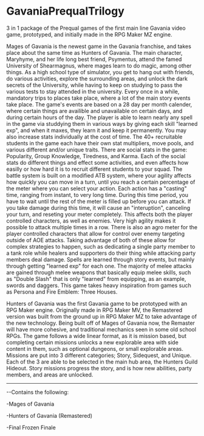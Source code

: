 # GavaniaPrequalTrilogy
3 in 1 package of the Prequal games of the first main line Gavania video game, prototyped, and initially made in the RPG Maker MZ engine.

Mages of Gavania is the newest game in the Gavania franchise, and takes place about the same time as Hunters of Gavania. The main character, Maryhyme, and her life long best friend, Psymentus, attend the famed University of Shearmagnus, where mages learn to do magic, among other things. As a high school type of simulator, you get to hang out with friends, do various activities, explore the surrounding areas, and unlock the dark secrets of the University, while having to keep on studying to pass the various tests to stay attended in the university. Every once in a while, mandatory trips to places take place, where a lot of the main story events take place. The game's events are based on a 28 day per month calender, where certain things are availible and unavailable on certain days, and during certain hours of the day. The player is able to learn nearly any spell in the game via studdying them in various ways by giving each skill "learned exp", and when it maxes, they learn it and keep it permanently. You may also increase stats individually at the cost of time. The 40+ recruitable students in the game each have their own stat multipliers, move pools, and various different and/or unique traits. There are social stats in the game: Popularity, Group Knowledge, Tiredness, and Karma. Each of the social stats do different things and effect some activities, and even affects how easilly or how hard it is to recruit different students to your squad. The battle system is built on a modified ATB system, where your agility affects how quickly you can move in a turn, until you reach a certain percentage of the meter where you can select your action. Each action has a "casting" time, ranging from instant, to very long time. During this time period, you have to wait until the rest of the meter is filled up before you can attack. If you take damage during this time, it will cause an "interuption", canceling your turn, and reseting your meter completely. This affects both the player controlled characters, as well as enemies. Very high agility makes it possible to attack multiple times in a row. There is also an agro meter for the player controlled characters that allow for control over enemy targeting outside of AOE attacks. Taking advantage of both of these allow for complex strategies to happen, such as dedicating a single party member to a tank role while healers and supporters do their thing while attacking party members deal damage. Spells are learned through story events, but mainly through getting "learned exp" for each one. The majority of melee attacks are gained through melee weapons that basically equip melee skills, such as "Double Slash" that is only "learned" from equipping, as an example, swords and daggers. This game takes heavy inspiration from games such as Persona and Fire Emblem: Three Houses.

Hunters of Gavania was the first Gavania game to be prototyped with an RPG Maker engine. Originally made in RPG Maker MV, the Remastered version was built from the ground up in RPG Maker MZ to take advantage of the new technology. Being built off of Mages of Gavania now, the Remaster will have more cohesive, and traditional mechanics seen in some old school RPGs. The game follows a wide linear format, as it is mission based, but completing certain missions unlocks a new explorable area with side content in them, such as optional dungeons, or small explorable areas. Missions are put into 3 different categories; Story, Sidequest, and Unique. Each of the 3 are able to be selected in the main hub area, the Hunters Guild Hideout. Story missions progress the story, and is how new abilities, party members, and areas are unlocked.

---

--Contains the following:

-Mages of Gavania

-Hunters of Gavania (Remastered)

-Final Frozen Finale
